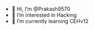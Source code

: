 - 👋 Hi, I’m @Prakash9570
- 👀 I’m interested in Hacking 
- 🌱 I’m currently learning CEHv12
<!---
Prakash9570/Prakash9570 is a ✨ special ✨ repository because its `README.md` (this file) appears on your GitHub profile.
You can click the Preview link to take a look at your changes.
--->
